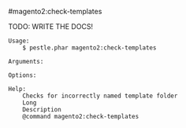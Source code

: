 #magento2:check-templates

TODO: WRITE THE DOCS!
    
    Usage: 
        $ pestle.phar magento2:check-templates
    
    Arguments:
    
    Options:
    
    Help:
        Checks for incorrectly named template folder
        Long
        Description
        @command magento2:check-templates
    
    
    